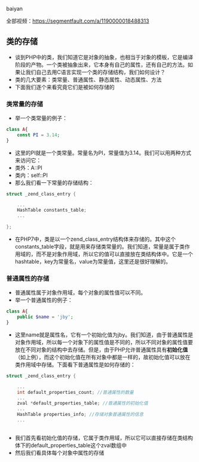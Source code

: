 baiyan

全部视频：https://segmentfault.com/a/1190000018488313

## 类的存储
 - 谈到PHP中的类，我们知道它是对象的抽象，也相当于对象的模板，它是编译阶段的产物。一个类被抽象出来，它本身有自己的属性，还有自己的方法。如果让我们自己去用C语言实现一个类的存储结构，我们如何设计？
 - 类的几大要素：类常量、普通属性、静态属性、动态属性、方法
 - 下面我们逐个来看究竟它们是被如何存储的
### 类常量的存储
 - 举一个类常量的例子：
```php
class A{
	const PI = 3.14;
}
```
  - 这里的PI就是一个类常量。常量名为PI，常量值为3.14。我们可以用两种方式来访问它：
  - 类外：A::PI
  - 类内：self::PI
  - 那么我们看一下常量的存储结构：
```c
struct _zend_class_entry {

	...
	HashTable constants_table;
	...
	
};
```
 - 在PHP7中，类是以一个zend_class_entry结构体来存储的。其中这个constants_table字段，就是用来存储类常量的。我们知道，常量是属于类作用域的，而不是对象作用域，所以它的值可以直接放在类结构体中。它是一个hashtable，key为常量名，value为常量值，这里还是很好理解的。
### 普通属性的存储
 - 普通属性属于对象作用域，每个对象的属性值可以不同。
 - 举一个普通属性的例子：
```php
class A{
	public $name = 'jby';
}
```
 - 这里name就是属性名，它有一个初始化值为jby。我们知道，由于普通属性是对象作用域，所以每一个对象下的属性值是不同的，所以不同对象的属性值要放在不同对象的结构中去存储。但是，由于PHP允许普通属性具有**初始化值**（如上例），而这个初始化值在所有对象中都是一样的，故初始化值可以放在类作用域中存储。下面看下普通属性是如何存储的：
```c
struct _zend_class_entry {

	...
	int default_properties_count; //普通属性的数量
	...
	zval *default_properties_table; //普通属性的初始化值
	...
	HashTable properties_info; //存储对象普通属性的信息
	... 
	
```
 - 我们首先看初始化值的存储，它属于类作用域，所以它可以直接存储在类结构体下的default_properties_table这个zval数组中
 - 然后我们看具体每个对象中属性的存储
